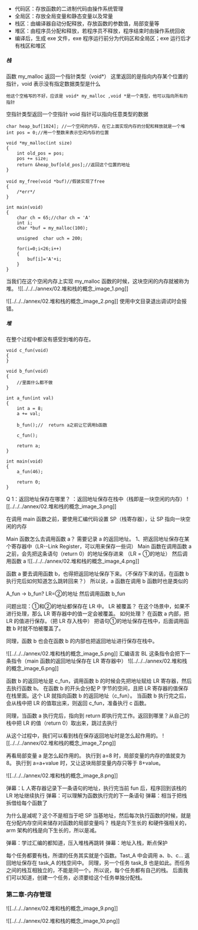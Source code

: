 
- 代码区：存放函数的二进制代码由操作系统管理  
- 全局区：存放全局变量和静态变量以及常量  
- 栈区：由编译器自动分配释放，存放函数的参数值，局部变量等  
- 堆区：由程序员分配和释放，若程序员不释放，程序结束时由操作系统回收  
- 编译后，生成 exe 文件，exe 程序运行前分为代码区和全局区；exe 运行后才有栈区和堆区

##### 栈
函数 my_malloc 返回一个指针类型（void*）
这里返回的是指向内存某个位置的指针，void 表示没有指定数据类型是什么
```
他这个空格写的不好，应该是 void* my_malloc ,void *是一个类型，他可以指向所有的指针
```
空指针类型返回一个空指针 void 指针可以指向任意类型的数据

```
char heap_buf[1024]; //一个空闲的内存，在它上面实现内存的分配和释放就是一个堆
int pos = 0;//用一个整数来表示空闲内存的位置

void *my_malloc(int size)
{
	int old_pos = pos;
	pos += size;
	return &heap_buf[old_pos];//返回这个位置的地址
}

void my_free(void *buf)//假装实现了free
{
	/*err*/ 
}

int main(void)
{
	char ch = 65;//char ch = 'A'
	int i;
	char *buf = my_malloc(100);
	
	unsigned  char uch = 200;
	
	for(i=0;i<26;i++)
	{
		buf[i]='A'+i;
	}
}
```
当我们在这个空闲内存上实现 my_malloc 函数的时候，这块空闲的内存就被称为堆。
![[../../../annex/02.堆和栈的概念_image_1.png]]

![[../../../annex/02.堆和栈的概念_image_2.png]]
使用中文目录退出调试时会报错。


##### 堆
在整个过程中都没有感受到堆的存在。
```
void c_fun(void)
{
}

void b_fun(void)
{
	//里面什么都不做
}

int a_fun(int val)
{
	int a = 8;
	a += val;
	
	b_fun();//	return a之前让它调用b函数
	
	c_fun();
	
	return a;
}

int main(void)
{
	a_fun(46);
	
	return 0;
}

```

Q 1：返回地址保存在哪里？
：返回地址保存在栈中（栈即是一块空闲的内存）
![[../../../annex/02.堆和栈的概念_image_3.png]]

在调用 main 函数之前，要使用汇编代码设置 SP（栈寄存器），让 SP 指向一块空闲的内存

Main 函数怎么去调用函数 a？
需要记录 a 的返回地址。
1、把返回地址保存在某个寄存器中（LR--Link Register，可以用来保存一些词）
Main 函数在调用函数 a 之前，会先把这条语句（return 0）的地址保存进来
（LR = ①的地址）
然后调用函数 a
![[../../../annex/02.堆和栈的概念_image_4.png]]

函数 a 要去调用函数 b，也得把返回地址保存下来。（不保存下来的话，在函数 b 执行完后如何知道怎么跳转回来？）
所以说，a 函数在调用 b 函数时也是类似的

A_fun -> b_fun?
LR=②的地址
然后调用函数 b_fun

问题出现：①和②的地址都保存在 LR 中。
LR 被覆盖？
在这个场景中，如果不进行处理，那么 LR 寄存器中的值一定会被覆盖。
如何处理？
在函数 a 内部，把 LR 的值进行保存。（把 LR 存入栈中）
把语句①的地址保存在栈中，后面调用函数 b 时就不怕被覆盖了。

同理，函数 b 也会在函数 b 的内部也把返回地址进行保存在栈中。


![[../../../annex/02.堆和栈的概念_image_5.png]]
汇编语言 BL 这条指令会把下一条指令（main 函数的返回地址保存在 LR 寄存器中）
![[../../../annex/02.堆和栈的概念_image_6.png]]

函数 b 的返回地址是 c_fun，调用函数 b 的时候会先把地址赋给 LR 寄存器，然后去执行函数 b。
在函数 b 的开头会分配 P 字节的空间，且把 LR 寄存器的值保存在栈里面。这个 LR 就指向函数 b 的返回地址（c_fun）。
当函数 b 执行完之后，会从栈中把 LR 的值取出来，则返回 c_fun，准备执行 c 函数。

同理，当函数 a 执行完后，指向到 return 即执行完工作。返回到哪里？从自己的栈中把 LR 的值（return 0）取出来，跳过去执行

从这个过程中，我们可以看到栈在保存返回地址时是怎么起作用的。
![[../../../annex/02.堆和栈的概念_image_7.png]]

再看局部变量 a 是怎么起作用的。
执行到 a=8 时，局部变量的内存的值就变为 8。
执行到 a=a+value 时，又让这块局部变量内存只等于 8+value。

![[../../../annex/02.堆和栈的概念_image_8.png]]



弹幕：L 人寄存器记录下一条语句的地址，执行完当前 fun 后，程序回到该栈的 LR 地址继续执行
弹幕：可以理解为函数执行完的下一条语句
弹幕：相当于把栈拆借给每个函数了

为什么是减呢？这个不是相当于吧 SP 当基地址，然后每次执行函数的时候，就是在分配内存空间来储存对函数的局部变量吗？
栈是向下生长的
和硬件强相关的，arm 架构的栈是向下生长的，所以是减。


弹幕：学过汇编的都知道，压入堆栈再跳转
弹幕：地址入栈，断点保护


每个任务都要有栈，所谓的任务其实就是个函数。Tast_A 中会调用 a、b、c... 返回地址保存在 task_A 的栈空间中。
同理，另一个任务 task_B 也是如此。而任务之间的栈互相独立的，不能是同一个。所以说，每个任务都有自己的栈。
后面我们可以知道，创建一个任务，必须要给这个任务单独分配栈。


### 第二章-内存管理
![[../../../annex/02.堆和栈的概念_image_9.png]]

![[../../../annex/02.堆和栈的概念_image_10.png]]


































































































